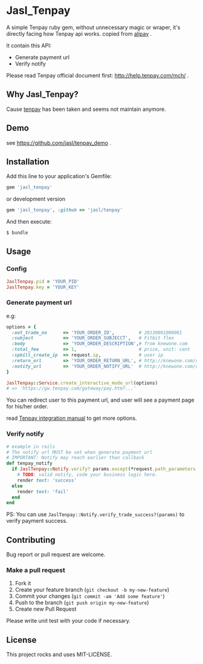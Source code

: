 # Jasl_Tenpay

A simple Tenpay ruby gem, without unnecessary magic or wraper, it's directly facing how Tenpay api works.
copied from [alipay](https://github.com/chloerei/alipay) .

It contain this API:

* Generate payment url
* Verify notify

Please read Tenpay official document first: <http://help.tenpay.com/mch/> .

## Why Jasl_Tenpay?

Cause [tenpay](https://github.com/yzhang/tenpay) has been taken and seems not maintain anymore.

## Demo

see <https://github.com/jasl/tenpay_demo> .

## Installation

Add this line to your application's Gemfile:

```ruby
gem 'jasl_tenpay'
```

or development version

```ruby
gem 'jasl_tenpay', :github => 'jasl/tenpay'
```

And then execute:

```sh
$ bundle
```

## Usage

### Config

```ruby
JaslTenpay.pid = 'YOUR_PID'
JaslTenpay.key = 'YOUR_KEY'
```

### Generate payment url

e.g:

```ruby
options = {
  :out_trade_no      => 'YOUR_ORDER_ID',         # 20130801000001
  :subject           => 'YOUR_ORDER_SUBJECCT',   # Fitbit flex
  :body              => 'YOUR_ORDER_DESCRIPTION',# from knewone.com
  :total_fee         => 1,                       # price, unit: cent
  :spbill_create_ip  => request.ip,              # user ip
  :return_url        => 'YOUR_ORDER_RETURN_URL', # http://knewone.com/orders/1/tenpay_callback
  :notify_url        => 'YOUR_ORDER_NOTIFY_URL'  # http://knewone.com/orders/1/tenpay_notify
}

JaslTenpay::Service.create_interactive_mode_url(options)
# => 'https://gw.tenpay.com/gateway/pay.htm?...'
```

You can redirect user to this payment url, and user will see a payment page for his/her order.

read [Tenpay integration manual](http://help.tenpay.com/mch/) to get more options.

### Verify notify

```ruby
# example in rails
# The notify url MUST be set when generate payment url
# IMPORTANT: Notify may reach earlier than callback
def tenpay_notify
  if JaslTenpay::Notify.verify? params.except(*request.path_parameters.keys)
    # TODO: valid notify, code your business logic here.
    render text: 'success'
  else
    render text: 'fail'
  end
end
```

PS: You can use ```JaslTenpay::Notify.verify_trade_success?(params)``` to verify payment success.

## Contributing

Bug report or pull request are welcome.

### Make a pull request

1. Fork it
2. Create your feature branch (`git checkout -b my-new-feature`)
3. Commit your changes (`git commit -am 'Add some feature'`)
4. Push to the branch (`git push origin my-new-feature`)
5. Create new Pull Request

Please write unit test with your code if necessary.

## License

This project rocks and uses MIT-LICENSE.
